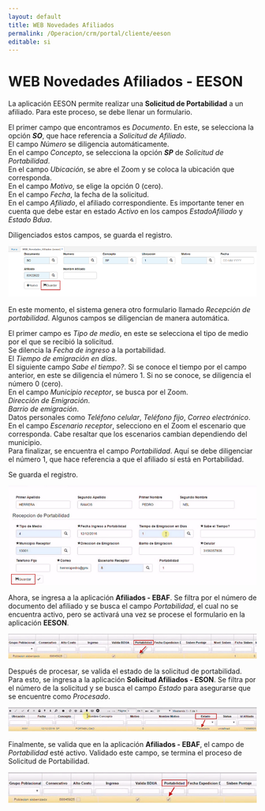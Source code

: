 ```yaml
---
layout: default
title: WEB Novedades Afiliados
permalink: /Operacion/crm/portal/cliente/eeson
editable: si
---
```


# WEB Novedades Afiliados - EESON

La aplicación EESON permite realizar una **Solicitud de Portabilidad** a un afiliado.  Para este proceso, se debe llenar un formulario.  

El primer campo que encontramos es _Documento_.  En este, se selecciona la opción _**SO**_, que hace referencia a _Solicitud de Afiliado_.  
El campo _Número_ se diligencia automáticamente.  
En el campo _Concepto_, se selecciona la opción _**SP**_ de _Solicitud de Portabilidad_.  
En el campo _Ubicación_, se abre el Zoom y se coloca la ubicación que corresponda.  
En el campo _Motivo_, se elige la opción 0 (cero).  
En el campo _Fecha_, la fecha de la solicitud.  
En el campo _Afiliado_, el afiliado correspondiente.  Es importante tener en cuenta que debe estar en estado _Activo_ en los campos _EstadoAfiliado_ y _Estado Bdua_.  

Diligenciados estos campos, se guarda el registro.  

![](eeson.png)  

En este momento, el sistema genera otro formulario llamado _Recepción de portabilidad_.  Algunos campos se diligencian de manera automática.  

El primer campo es _Tipo de medio_, en este se selecciona el tipo de medio por el que se recibió la solicitud.  
Se dilencia la _Fecha de ingreso_ a la portabilidad.  
El _Tiempo de emigración en días_.  
El siguiente campo _Sabe el tiempo?_.  Si se conoce el tiempo por el campo anterior, en este se diligencia el número 1.  Si no se conoce, se diligencia el número 0 (cero).  
En el campo _Municipio receptor_, se busca por el Zoom.  
_Dirección de Emigración_.  
_Barrio de emigración_.  
Datos personales como _Teléfono celular_, _Teléfono fijo_, _Correo electrónico_.  
En el campo _Escenario receptor_, selecciono en el Zoom el escenario que corresponda.  Cabe resaltar que los escenarios cambian dependiendo del municipio.  
Para finalizar, se encuentra el campo _Portabilidad_.  Aquí se debe diligenciar el número 1, que hace referencia a que el afiliado sí está en Portabilidad.  

Se guarda el registro.  

![](eeson1.png)

Ahora, se ingresa a la aplicación **Afiliados - EBAF**.  Se filtra por el número de documento del afiliado y se busca el campo _Portabilidad_, el cual no se encuentra activo, pero se activará una vez se procese el formulario en la aplicación **EESON**.  

![](eeson2.png)  

Después de procesar, se valida el estado de la solicitud de portabilidad.  Para esto, se ingresa a la aplicación **Solicitud Afiliados - ESON**.  Se filtra por el número de la solicitud y se busca el campo _Estado_ para asegurarse que se encuentre como _Procesado_.   

![](eeson3.png)  

Finalmente, se valida que en la aplicación **Afiliados - EBAF**, el campo de _Portabilidad_ esté activo.  Validado este campo, se termina el proceso de Solicitud de Portabilidad.  

![](eeson4.png)  




